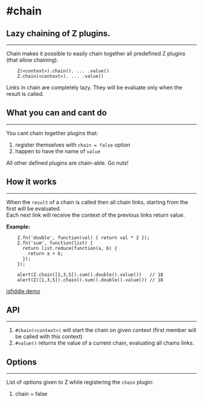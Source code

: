 # #chain

## Lazy chaining of Z plugins.
---

Chain makes it possible to easily chain together all predefined Z plugins (that allow chaining).  

```
    Z(<context>).chain(). ... .value()
    Z.chain(<context>). ... .value()
```

Links in chain are completely lazy. They will be evaluate only when the result is called.

## What you can and cant do
---

You cant chain together plugins that:

1. register themselves with `chain = false` option
2. happen to have the name of `value`

All other defined plugins are chain-able. Go nuts!

## How it works
---

When the `result` of a chain is called then all chain links, starting from the first will be evaluated.  
Each next link will receive the context of the previous links return value.

__Example:__

```
    Z.fn('double', function(val) { return val * 2 });
    Z.fn('sum', function(list) { 
      return list.reduce(function(a, b) {
        return a + b;
      });
    });
    
    alert(Z.chain([1,3,5]).sum().double().value())   // 18
    alert(Z([1,3,5]).chain().sum().double().value()) // 18
```
[jsfiddle demo](http://jsfiddle.net/4wSDM/)

## API
---

1. `#chain(<context>)` will start the chain on given context (first member will be called with this context)
2. `#value()` returns the value of a current chain, evaluating all chains links.

## Options
---

List of options given to Z while registering the `chain` plugin:

1. chain = false 